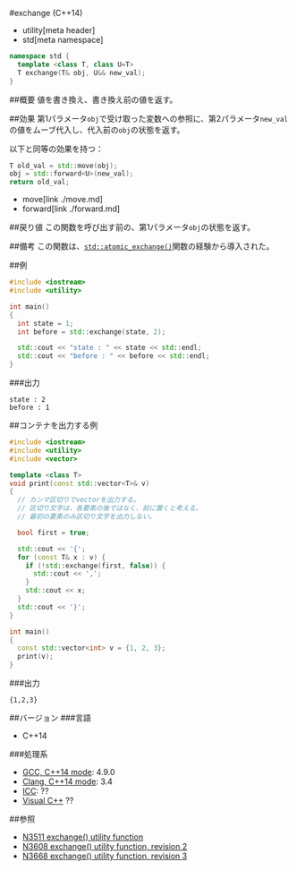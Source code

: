 #exchange (C++14)
* utility[meta header]
* std[meta namespace]

```cpp
namespace std {
  template <class T, class U=T>
  T exchange(T& obj, U&& new_val);
}
```

##概要
値を書き換え、書き換え前の値を返す。


##効果
第1パラメータ`obj`で受け取った変数への参照に、第2パラメータ`new_val`の値をムーブ代入し、代入前の`obj`の状態を返す。

以下と同等の効果を持つ：

```cpp
T old_val = std::move(obj);
obj = std::forward<U>(new_val);
return old_val;
```
* move[link ./move.md]
* forward[link ./forward.md]


##戻り値
この関数を呼び出す前の、第1パラメータ`obj`の状態を返す。


##備考
この関数は、[`std::atomic_exchange()`](/reference/atomic/atomic_exchange.md)関数の経験から導入された。


##例
```cpp
#include <iostream>
#include <utility>

int main()
{
  int state = 1;
  int before = std::exchange(state, 2);

  std::cout << "state : " << state << std::endl;
  std::cout << "before : " << before << std::endl;
}
```

###出力
```
state : 2
before : 1
```


##コンテナを出力する例
```cpp
#include <iostream>
#include <utility>
#include <vector>

template <class T>
void print(const std::vector<T>& v)
{
  // カンマ区切りでvectorを出力する。
  // 区切り文字は、各要素の後ではなく、前に置くと考える。
  // 最初の要素のみ区切り文字を出力しない。

  bool first = true;

  std::cout << '{';
  for (const T& x : v) {
    if (!std::exchange(first, false)) {
      std::cout << ',';
    }
    std::cout << x;
  }
  std::cout << '}';
}

int main()
{
  const std::vector<int> v = {1, 2, 3};
  print(v);
}
```

###出力
```
{1,2,3}
```

##バージョン
###言語
- C++14

###処理系
- [GCC, C++14 mode](/implementation.md#gcc): 4.9.0
- [Clang, C++14 mode](/implementation.md#clang): 3.4
- [ICC](/implementation.md#icc): ??
- [Visual C++](/implementation.md#visual_cpp) ??


##参照
- [N3511 exchange() utility function](http://www.open-std.org/jtc1/sc22/wg21/docs/papers/2013/n3511.html)
- [N3608 exchange() utility function, revision 2](http://www.open-std.org/jtc1/sc22/wg21/docs/papers/2013/n3608.html)
- [N3668 exchange() utility function, revision 3](http://www.open-std.org/jtc1/sc22/wg21/docs/papers/2013/n3668.html)


